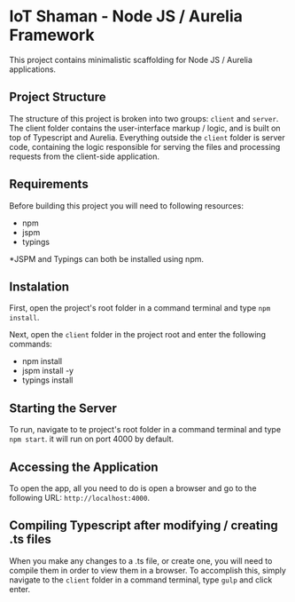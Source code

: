 # IoT Shaman - Node JS / Aurelia Framework

This project contains minimalistic scaffolding for Node JS / Aurelia applications. 

## Project Structure
The structure of this project is broken into two groups: ``client`` and ``server``. 
The client folder contains the user-interface markup / logic, and is built on top of Typescript and Aurelia.
Everything outside the ``client`` folder is server code, containing the logic responsible for serving the files and processing requests from the client-side application.

## Requirements
Before building this project you will need to following resources:

- npm
- jspm
- typings

*JSPM and Typings can both be installed using npm.

## Instalation
First, open the project's root folder in a command terminal and type ``npm install``.

Next, open the ``client`` folder in the project root and enter the following commands:

- npm install
- jspm install -y
- typings install

## Starting the Server
To run, navigate to te project's root folder in a command terminal and type ``npm start``. it will run on port 4000 by default.

## Accessing the Application
To open the app, all you need to do is open a browser and go to the following URL: ``http://localhost:4000``.

## Compiling Typescript after modifying / creating .ts files
When you make any changes to a .ts file, or create one, you will need to compile them in order to view them in a browser. To accomplish this, simply navigate to the ``client`` folder in a command terminal, type ``gulp`` and click enter.